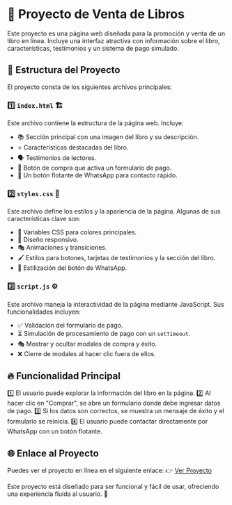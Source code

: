 # 📖 Proyecto de Venta de Libros

Este proyecto es una página web diseñada para la promoción y venta de un libro en línea. Incluye una interfaz atractiva con información sobre el libro, características, testimonios y un sistema de pago simulado.

## 📂 Estructura del Proyecto

El proyecto consta de los siguientes archivos principales:

### 1️⃣ `index.html` 🏗️
Este archivo contiene la estructura de la página web. Incluye:
- 📚 Sección principal con una imagen del libro y su descripción.
- ⭐ Características destacadas del libro.
- 🗣️ Testimonios de lectores.
- 🛒 Botón de compra que activa un formulario de pago.
- 💬 Un botón flotante de WhatsApp para contacto rápido.

### 2️⃣ `styles.css` 🎨
Este archivo define los estilos y la apariencia de la página. Algunas de sus características clave son:
- 🎨 Variables CSS para colores principales.
- 📱 Diseño responsivo.
- 🎭 Animaciones y transiciones.
- 🖌️ Estilos para botones, tarjetas de testimonios y la sección del libro.
- 📢 Estilización del botón de WhatsApp.

### 3️⃣ `script.js` ⚙️
Este archivo maneja la interactividad de la página mediante JavaScript. Sus funcionalidades incluyen:
- ✅ Validación del formulario de pago.
- ⏳ Simulación de procesamiento de pago con un `setTimeout`.
- 🎭 Mostrar y ocultar modales de compra y éxito.
- ❌ Cierre de modales al hacer clic fuera de ellos.

## 🔥 Funcionalidad Principal
1️⃣ El usuario puede explorar la información del libro en la página.
2️⃣ Al hacer clic en "Comprar", se abre un formulario donde debe ingresar datos de pago.
3️⃣ Si los datos son correctos, se muestra un mensaje de éxito y el formulario se reinicia.
4️⃣ El usuario puede contactar directamente por WhatsApp con un botón flotante.

## 🌐 Enlace al Proyecto
Puedes ver el proyecto en línea en el siguiente enlace:
👉 [Ver Proyecto](http://practica0-2.netlify.app/)

Este proyecto está diseñado para ser funcional y fácil de usar, ofreciendo una experiencia fluida al usuario. 🚀

